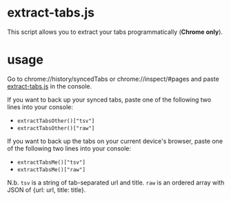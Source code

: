 # extract-tabs.js
This script allows you to extract your tabs programmatically (**Chrome only**).

# usage
Go to chrome://history/syncedTabs or chrome://inspect/#pages and paste [extract-tabs.js](extract-tabs.js) in the console.

If you want to back up your synced tabs, paste one of the following two lines into your console:
- `extractTabsOther()["tsv"]`
- `extractTabsOther()["raw"]`

If you want to back up the tabs on your current device's browser, paste one of the following two lines into your console:
- `extractTabsMe()["tsv"]`
- `extractTabsMe()["raw"]`

N.b.
`tsv` is a string of tab-separated url and title.
`raw` is an ordered array with JSON of {url: url, title: title}.
